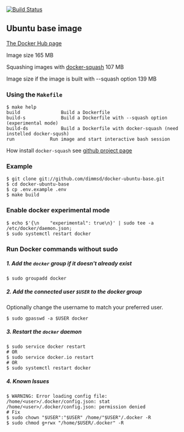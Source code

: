 [![Build Status](https://travis-ci.org/dimmsd/docker-ubuntu-base.svg?branch=master)](https://travis-ci.org/dimmsd/docker-ubuntu-base)

## Ubuntu base image

[The Docker Hub page](https://hub.docker.com/r/dimmsd/ubuntu-base)

Image size  165 MB

Squashing images with [docker-squash](https://github.com/goldmann/docker-squash) 107 MB

Image size if the image is built with --squash option  139 MB

### Using the `Makefile`

```
$ make help
build				Build a Dockerfile
build-s				Build a Dockerfile with --squash option (experimental mode)
build-ds			Build a Dockerfile with docker-squash (need instelled docker-sqush)
run				Run image and start interactive bash session
```

How install `docker-squash` see [github project page](https://github.com/goldmann/docker-squash)

### Example

```
$ git clone git://github.com/dimmsd/docker-ubuntu-base.git
$ cd docker-ubuntu-base
$ cp .env.example .env
$ make build
```

### Enable docker experimental mode

```
$ echo $'{\n    "experimental": true\n}' | sudo tee -a /etc/docker/daemon.json;
$ sudo systemctl restart docker
```


### Run Docker commands without sudo

##### 1. Add the `docker` group if it doesn't already exist

```console
$ sudo groupadd docker
```

##### 2. Add the connected user `$USER` to the docker group

Optionally change the username to match your preferred user.

```console
$ sudo gpasswd -a $USER docker
```

##### 3. Restart the `docker` daemon

```console
$ sudo service docker restart
# OR
$ sudo service docker.io restart
# OR
$ sudo systemctl restart docker
```

##### 4. Known Issues

```console
$ WARNING: Error loading config file: /home/<user>/.docker/config.json: stat /home/<user>/.docker/config.json: permission denied
# Fix
$ sudo chown "$USER":"$USER" /home/"$USER"/.docker -R
$ sudo chmod g+rwx "/home/$USER/.docker" -R
```

